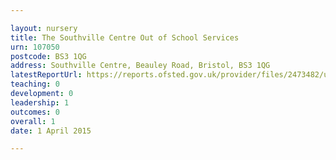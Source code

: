 ```yaml
---

layout: nursery
title: The Southville Centre Out of School Services
urn: 107050
postcode: BS3 1QG
address: Southville Centre, Beauley Road, Bristol, BS3 1QG
latestReportUrl: https://reports.ofsted.gov.uk/provider/files/2473482/urn/107050.pdf
teaching: 0
development: 0
leadership: 1
outcomes: 0
overall: 1
date: 1 April 2015

---
```

